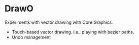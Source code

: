 DrawO
=====

Experiments with vector drawing with Core Graphics.

- Touch-based vector drawing. i.e., playing with bezier paths.
- Undo management
